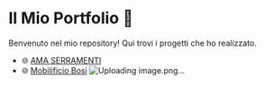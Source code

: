 # Il Mio Portfolio 🚀  
Benvenuto nel mio repository! Qui trovi i progetti che ho realizzato.  

- 🌐 [AMA SERRAMENTI]([https://www.tuosito1.com](https://www.ama-serramenti.it/))  
- 🌐 [Mobilificio Bosi]([https://www.tuosito2.com](https://www.mobilificiobosif.it/))  
![Uploading image.png…]()
